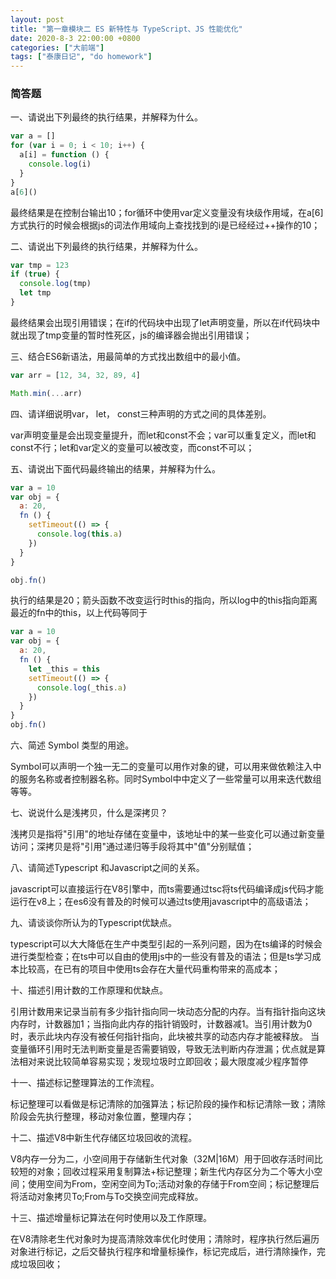 ```yaml
---
layout: post
title: "第一章模块二 ES 新特性与 TypeScript、JS 性能优化"
date: 2020-8-3 22:00:00 +0800
categories: ["大前端"]
tags: ["泰康日记", "do homework"]
---
```


### 简答题

一、请说出下列最终的执行结果，并解释为什么。
```js
var a = []
for (var i = 0; i < 10; i++) {
  a[i] = function () {
    console.log(i)
  }
}
a[6]()
```

最终结果是在控制台输出10；for循环中使用var定义变量没有块级作用域，在a\[6\]方式执行的时候会根据js的词法作用域向上查找找到的i是已经经过++操作的10；

二、请说出下列最终的执行结果，并解释为什么。
```js
var tmp = 123
if (true) {
  console.log(tmp)
  let tmp
}
```

最终结果会出现引用错误；在if的代码块中出现了let声明变量，所以在if代码块中就出现了tmp变量的暂时性死区，js的编译器会抛出引用错误；

三、结合ES6新语法，用最简单的方式找出数组中的最小值。
```js
var arr = [12, 34, 32, 89, 4]
```

```js
Math.min(...arr)
```


四、请详细说明var， let， const三种声明的方式之间的具体差别。

var声明变量是会出现变量提升，而let和const不会；var可以重复定义，而let和const不行；let和var定义的变量可以被改变，而const不可以；

五、请说出下面代码最终输出的结果，并解释为什么。
```js
var a = 10
var obj = {
  a: 20,
  fn () {
    setTimeout(() => {
      console.log(this.a)
    })
  }
}

obj.fn()
```

执行的结果是20；箭头函数不改变运行时this的指向，所以log中的this指向距离最近的fn中的this，以上代码等同于
```js
var a = 10
var obj = {
  a: 20,
  fn () {
    let _this = this
    setTimeout(() => {
      console.log(_this.a)
    })
  }
}
obj.fn()
```

六、简述 Symbol 类型的用途。

Symbol可以声明一个独一无二的变量可以用作对象的键，可以用来做依赖注入中的服务名称或者控制器名称。同时Symbol中中定义了一些常量可以用来迭代数组等等。

七、说说什么是浅拷贝，什么是深拷贝？

浅拷贝是指将"引用"的地址存储在变量中，该地址中的某一些变化可以通过新变量访问；深拷贝是将"引用"通过递归等手段将其中"值"分别赋值；

八、请简述Typescript 和Javascript之间的关系。

javascript可以直接运行在V8引擎中，而ts需要通过tsc将ts代码编译成js代码才能运行在v8上；在es6没有普及的时候可以通过ts使用javascript中的高级语法；

九、请谈谈你所认为的Typescript优缺点。

typescript可以大大降低在生产中类型引起的一系列问题，因为在ts编译的时候会进行类型检查；在ts中可以自由的使用js中的一些没有普及的语法；但是ts学习成本比较高，在已有的项目中使用ts会存在大量代码重构带来的高成本；

十、描述引用计数的工作原理和优缺点。

引用计数用来记录当前有多少指针指向同一块动态分配的内存。当有指针指向这块内存时，计数器加1；当指向此内存的指针销毁时，计数器减1。当引用计数为0时，表示此块内存没有被任何指针指向，此块被共享的动态内存才能被释放。
当变量循环引用时无法判断变量是否需要销毁，导致无法判断内存泄漏；优点就是算法相对来说比较简单容易实现；发现垃圾时立即回收；最大限度减少程序暂停

十一、描述标记整理算法的工作流程。

标记整理可以看做是标记清除的加强算法；标记阶段的操作和标记清除一致；清除阶段会先执行整理，移动对象位置，整理内存；

十二、描述V8中新生代存储区垃圾回收的流程。

V8内存一分为二，小空间用于存储新生代对象（32M\|16M）用于回收存活时间比较短的对象；回收过程采用复制算法+标记整理；新生代内存区分为二个等大小空间；使用空间为From，空闲空间为To;活动对象的存储于From空间；标记整理后将活动对象拷贝To;From与To交换空间完成释放。

十三、描述增量标记算法在何时使用以及工作原理。

在V8清除老生代对象时为提高清除效率优化时使用；清除时，程序执行然后遍历对象进行标记，之后交替执行程序和增量标操作，标记完成后，进行清除操作，完成垃圾回收；
